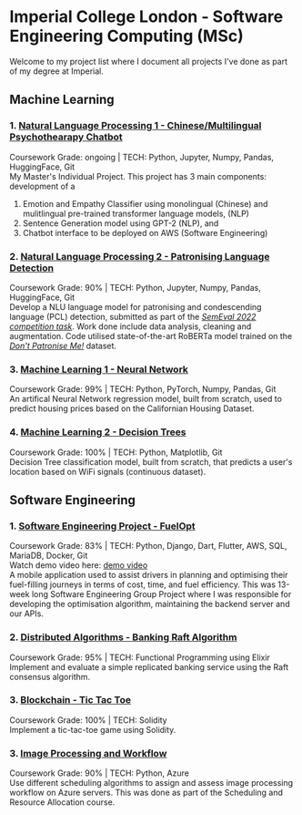 # Imperial College London - Software Engineering Computing (MSc)
Welcome to my project list where I document all projects I've done as part of my degree at Imperial. 

## Machine Learning
### 1. [Natural Language Processing 1 - Chinese/Multilingual Psychothearapy Chatbot](https://github.com/alicialawjy/multilingual-psychotherapy-chatbot)
Coursework Grade: ongoing | TECH: Python, Jupyter, Numpy, Pandas, HuggingFace, Git<br>
My Master's Individual Project. This project has 3 main components: development of a <br>
1. Emotion and Empathy Classifier using monolingual (Chinese) and mulitlingual pre-trained transformer language models, (NLP)
2. Sentence Generation model using GPT-2 (NLP), and
3. Chatbot interface to be deployed on AWS (Software Engineering) 

### 2. [Natural Language Processing 2 - Patronising Language Detection](https://github.com/alicialawjy/Patronizing-Language-Detection)
Coursework Grade: 90% | TECH: Python, Jupyter, Numpy, Pandas, HuggingFace, Git<br>
Develop a NLU language model for patronising and condescending language (PCL) detection, submitted as part of the <em>[SemEval 2022 competition task](https://competitions.codalab.org/competitions/34344)</em>. Work done include data analysis, cleaning and augmentation. Code utilised state-of-the-art RoBERTa model trained on the <em>[Don't Patronise Me!](https://aclanthology.org/2020.coling-main.518/)</em> dataset.

### 3. [Machine Learning 1 - Neural Network](https://github.com/alicialawjy/Housing-Price-Neural-Network)
Coursework Grade: 99% | TECH: Python, PyTorch, Numpy, Pandas, Git<br>
An artifical Neural Network regression model, built from scratch, used to predict housing prices based on the Californian Housing Dataset.

### 4. [Machine Learning 2 - Decision Trees](https://github.com/mchara01/WiFi_location_prediction)
Coursework Grade: 100%  |  TECH: Python, Matplotlib, Git<br>
Decision Tree classification model, built from scratch, that predicts a user's location based on WiFi signals (continuous dataset).

## Software Engineering
### 1. [Software Engineering Project - FuelOpt](https://github.com/mchara01/FuelOpt)
Coursework Grade: 83% | TECH: Python, Django, Dart, Flutter, AWS, SQL, MariaDB, Docker, Git<br>
Watch demo video here: [demo video](https://www.youtube.com/watch?v=NGsksgoK-4Q) <br>
A mobile application used to assist drivers in planning and optimising their fuel-filling journeys in terms of cost, time, and fuel efficiency. This was 13-week long Software Engineering Group Project where I was responsible for developing the optimisation algorithm, maintaining the backend server and our APIs.

### 2. [Distributed Algorithms - Banking Raft Algorithm](https://github.com/alicialawjy/Banking-Raft-Algorithm)
Coursework Grade: 95% | TECH: Functional Programming using Elixir <br>
Implement and evaluate a simple replicated banking service using the Raft consensus algorithm.

### 3. [Blockchain - Tic Tac Toe](https://github.com/alicialawjy/tic-tac-toe)
Coursework Grade: 100% | TECH: Solidity <br>
Implement a tic-tac-toe game using Solidity.

### 3. [Image Processing and Workflow](https://github.com/WeiSin99/scheduling-coursework)
Coursework Grade: 90% | TECH: Python, Azure<br>
Use different scheduling algorithms to assign and assess image processing workflow on Azure servers. This was done as part of the Scheduling and Resource Allocation course.